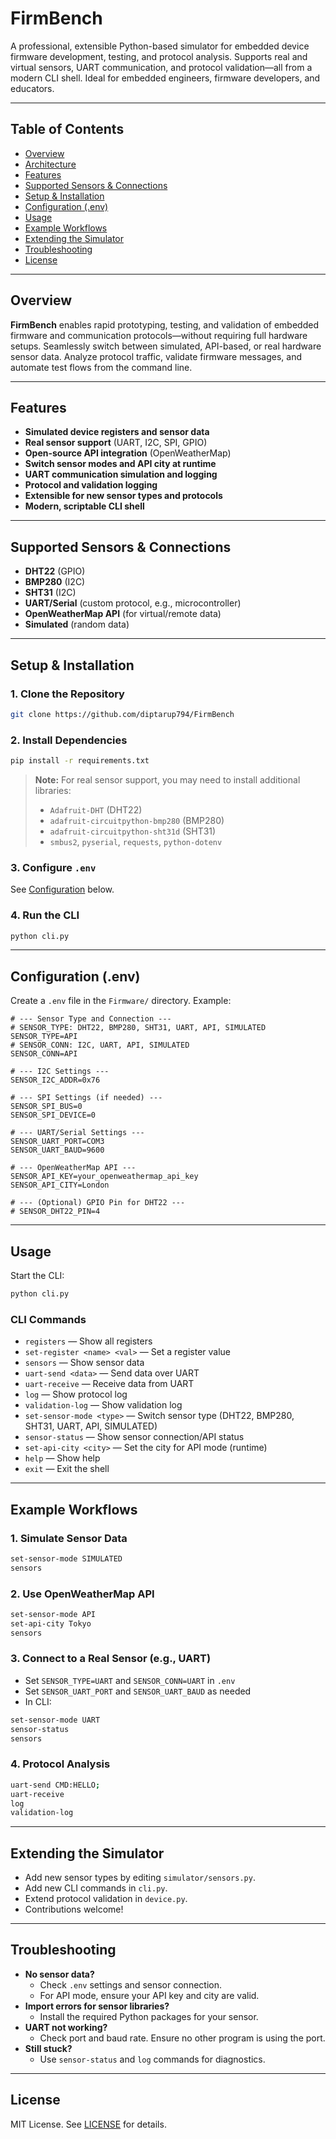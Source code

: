 # FirmBench

A professional, extensible Python-based simulator for embedded device firmware development, testing, and protocol analysis. Supports real and virtual sensors, UART communication, and protocol validation—all from a modern CLI shell. Ideal for embedded engineers, firmware developers, and educators.

---

## Table of Contents
- [Overview](#overview)
- [Architecture](#architecture)
- [Features](#features)
- [Supported Sensors & Connections](#supported-sensors--connections)
- [Setup & Installation](#setup--installation)
- [Configuration (.env)](#configuration-env)
- [Usage](#usage)
- [Example Workflows](#example-workflows)
- [Extending the Simulator](#extending-the-simulator)
- [Troubleshooting](#troubleshooting)
- [License](#license)

---

## Overview

**FirmBench** enables rapid prototyping, testing, and validation of embedded firmware and communication protocols—without requiring full hardware setups. Seamlessly switch between simulated, API-based, or real hardware sensor data. Analyze protocol traffic, validate firmware messages, and automate test flows from the command line.

---

## Features
- **Simulated device registers and sensor data**
- **Real sensor support** (UART, I2C, SPI, GPIO)
- **Open-source API integration** (OpenWeatherMap)
- **Switch sensor modes and API city at runtime**
- **UART communication simulation and logging**
- **Protocol and validation logging**
- **Extensible for new sensor types and protocols**
- **Modern, scriptable CLI shell**

---

## Supported Sensors & Connections
- **DHT22** (GPIO)
- **BMP280** (I2C)
- **SHT31** (I2C)
- **UART/Serial** (custom protocol, e.g., microcontroller)
- **OpenWeatherMap API** (for virtual/remote data)
- **Simulated** (random data)

---

## Setup & Installation

### 1. Clone the Repository
```sh
git clone https://github.com/diptarup794/FirmBench
```

### 2. Install Dependencies
```sh
pip install -r requirements.txt
```

> **Note:** For real sensor support, you may need to install additional libraries:
> - `Adafruit-DHT` (DHT22)
> - `adafruit-circuitpython-bmp280` (BMP280)
> - `adafruit-circuitpython-sht31d` (SHT31)
> - `smbus2`, `pyserial`, `requests`, `python-dotenv`

### 3. Configure `.env`
See [Configuration](#configuration-env) below.

### 4. Run the CLI
```sh
python cli.py
```

---

## Configuration (.env)

Create a `.env` file in the `Firmware/` directory. Example:

```env
# --- Sensor Type and Connection ---
# SENSOR_TYPE: DHT22, BMP280, SHT31, UART, API, SIMULATED
SENSOR_TYPE=API
# SENSOR_CONN: I2C, UART, API, SIMULATED
SENSOR_CONN=API

# --- I2C Settings ---
SENSOR_I2C_ADDR=0x76

# --- SPI Settings (if needed) ---
SENSOR_SPI_BUS=0
SENSOR_SPI_DEVICE=0

# --- UART/Serial Settings ---
SENSOR_UART_PORT=COM3
SENSOR_UART_BAUD=9600

# --- OpenWeatherMap API ---
SENSOR_API_KEY=your_openweathermap_api_key
SENSOR_API_CITY=London

# --- (Optional) GPIO Pin for DHT22 ---
# SENSOR_DHT22_PIN=4
```

---

## Usage

Start the CLI:
```sh
python cli.py
```

### CLI Commands
- `registers` — Show all registers
- `set-register <name> <val>` — Set a register value
- `sensors` — Show sensor data
- `uart-send <data>` — Send data over UART
- `uart-receive` — Receive data from UART
- `log` — Show protocol log
- `validation-log` — Show validation log
- `set-sensor-mode <type>` — Switch sensor type (DHT22, BMP280, SHT31, UART, API, SIMULATED)
- `sensor-status` — Show sensor connection/API status
- `set-api-city <city>` — Set the city for API mode (runtime)
- `help` — Show help
- `exit` — Exit the shell

---

## Example Workflows

### 1. Simulate Sensor Data
```sh
set-sensor-mode SIMULATED
sensors
```

### 2. Use OpenWeatherMap API
```sh
set-sensor-mode API
set-api-city Tokyo
sensors
```

### 3. Connect to a Real Sensor (e.g., UART)
- Set `SENSOR_TYPE=UART` and `SENSOR_CONN=UART` in `.env`
- Set `SENSOR_UART_PORT` and `SENSOR_UART_BAUD` as needed
- In CLI:
```sh
set-sensor-mode UART
sensor-status
sensors
```

### 4. Protocol Analysis
```sh
uart-send CMD:HELLO;
uart-receive
log
validation-log
```

---

## Extending the Simulator
- Add new sensor types by editing `simulator/sensors.py`.
- Add new CLI commands in `cli.py`.
- Extend protocol validation in `device.py`.
- Contributions welcome!

---

## Troubleshooting
- **No sensor data?**
  - Check `.env` settings and sensor connection.
  - For API mode, ensure your API key and city are valid.
- **Import errors for sensor libraries?**
  - Install the required Python packages for your sensor.
- **UART not working?**
  - Check port and baud rate. Ensure no other program is using the port.
- **Still stuck?**
  - Use `sensor-status` and `log` commands for diagnostics.

---

## License

MIT License. See [LICENSE](LICENSE) for details. 
